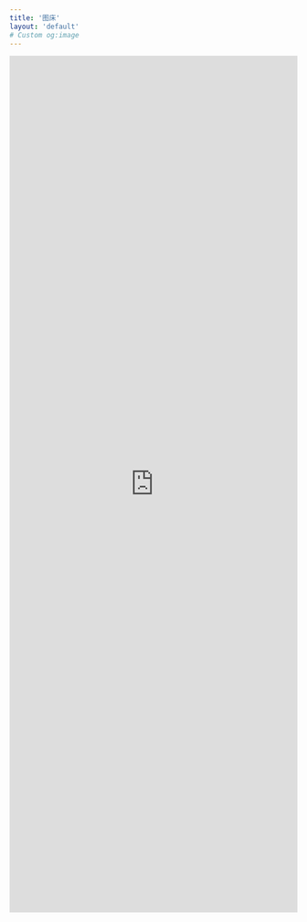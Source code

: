```yaml
---
title: '图床'
layout: 'default'
# Custom og:image
---
```


 <iframe  
 height=1500vh
 width=100%
 src="https://qyue.me"  
 frameborder=0
 scrolling=no
 allowfullscreen>
 </iframe>